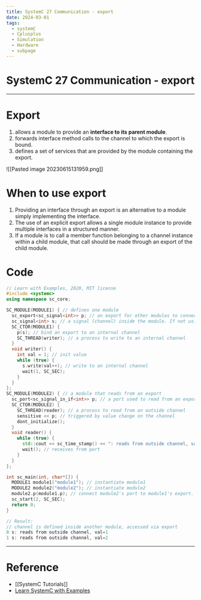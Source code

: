 ```yaml
---
title: SystemC 27 Communication - export
date: 2024-03-01
tags:
  - systemC
  - Cplusplus
  - Simulation
  - Hardware
  - subpage
---
```

# SystemC 27 Communication - export

---

# Export

1. allows a module to provide an **interface to its parent module**.
2. forwards interface method calls to the channel to which the export is bound.
3. defines a set of services that are provided by the module containing the export.

![[Pasted image 20230615131959.png]]

# When to use export

1. Providing an interface through an export is an alternative to a module simply implementing the interface.
2. The use of an explicit export allows a single module instance to provide multiple interfaces in a structured manner.
3. If a module is to call a member function belonging to a channel instance within a child module, that call should be made through an export of the child module.

# Code

```cpp
// Learn with Examples, 2020, MIT license
#include <systemc>
using namespace sc_core;

SC_MODULE(MODULE1) { // defines one module
  sc_export<sc_signal<int>> p; // an export for other modules to connect
  sc_signal<int> s; // a signal (channel) inside the module. If not using export, the channel need to be defined outside module1.
  SC_CTOR(MODULE1) {
    p(s); // bind an export to an internal channel
    SC_THREAD(writer); // a process to write to an internal channel
  }
  void writer() {
    int val = 1; // init value
    while (true) {
      s.write(val++); // write to an internal channel
      wait(1, SC_SEC);
    }
  }
};
SC_MODULE(MODULE2) { // a module that reads from an export
  sc_port<sc_signal_in_if<int>> p; // a port used to read from an export of another module
  SC_CTOR(MODULE2) {
    SC_THREAD(reader); // a process to read from an outside channel
    sensitive << p; // triggered by value change on the channel
    dont_initialize();
  }
  void reader() {
    while (true) {
      std::cout << sc_time_stamp() << ": reads from outside channel, val=" << p->read() << std::endl; // use port to read from the channel, like a pointer.
      wait(); // receives from port
    }
  }
};

int sc_main(int, char*[]) {
  MODULE1 module1("module1"); // instantiate module1
  MODULE2 module2("module2"); // instantiate module2
  module2.p(module1.p); // connect module2's port to module1's export. No need to declare a channel outside module1 and module2.
  sc_start(2, SC_SEC);
  return 0;
}

// Result:
// channel is defined inside another module, accessed via export
0 s: reads from outside channel, val=1
1 s: reads from outside channel, val=2

```

---

# Reference

- [[SystemC Tutorials]]
- [Learn SystemC with Examples](https://www.learnwithexamples.com/)

